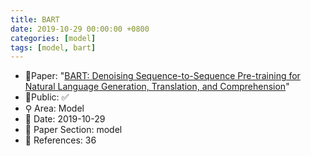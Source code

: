 ```yaml
---
title: BART
date: 2019-10-29 00:00:00 +0800
categories: [model]
tags: [model, bart]
---
```


- 📙Paper: "[BART: Denoising Sequence-to-Sequence Pre-training for Natural Language Generation, Translation, and Comprehension](https://arxiv.org/abs/1910.13461)"
- 🔑Public: ✅
- ⚲ Area: Model
- 📅 Date: 2019-10-29
- 🔎 Paper Section: model
- 📝 References: 36
